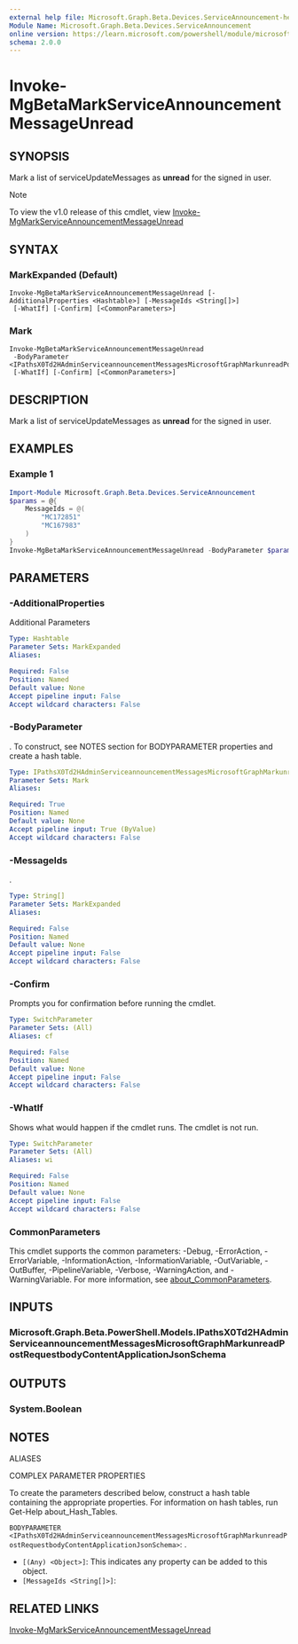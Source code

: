 ```yaml
---
external help file: Microsoft.Graph.Beta.Devices.ServiceAnnouncement-help.xml
Module Name: Microsoft.Graph.Beta.Devices.ServiceAnnouncement
online version: https://learn.microsoft.com/powershell/module/microsoft.graph.beta.devices.serviceannouncement/invoke-mgbetamarkserviceannouncementmessageunread
schema: 2.0.0
---
```


# Invoke-MgBetaMarkServiceAnnouncementMessageUnread

## SYNOPSIS
Mark a list of serviceUpdateMessages as **unread** for the signed in user.

> [!NOTE]
> To view the v1.0 release of this cmdlet, view [Invoke-MgMarkServiceAnnouncementMessageUnread](/powershell/module/Microsoft.Graph.Devices.ServiceAnnouncement/Invoke-MgMarkServiceAnnouncementMessageUnread?view=graph-powershell-v1.0)

## SYNTAX

### MarkExpanded (Default)
```
Invoke-MgBetaMarkServiceAnnouncementMessageUnread [-AdditionalProperties <Hashtable>] [-MessageIds <String[]>]
 [-WhatIf] [-Confirm] [<CommonParameters>]
```

### Mark
```
Invoke-MgBetaMarkServiceAnnouncementMessageUnread
 -BodyParameter <IPathsX0Td2HAdminServiceannouncementMessagesMicrosoftGraphMarkunreadPostRequestbodyContentApplicationJsonSchema>
 [-WhatIf] [-Confirm] [<CommonParameters>]
```

## DESCRIPTION
Mark a list of serviceUpdateMessages as **unread** for the signed in user.

## EXAMPLES

### Example 1
```powershell
Import-Module Microsoft.Graph.Beta.Devices.ServiceAnnouncement
$params = @{
	MessageIds = @(
		"MC172851"
		"MC167983"
	)
}
Invoke-MgBetaMarkServiceAnnouncementMessageUnread -BodyParameter $params
```

## PARAMETERS

### -AdditionalProperties
Additional Parameters

```yaml
Type: Hashtable
Parameter Sets: MarkExpanded
Aliases:

Required: False
Position: Named
Default value: None
Accept pipeline input: False
Accept wildcard characters: False
```

### -BodyParameter
.
To construct, see NOTES section for BODYPARAMETER properties and create a hash table.

```yaml
Type: IPathsX0Td2HAdminServiceannouncementMessagesMicrosoftGraphMarkunreadPostRequestbodyContentApplicationJsonSchema
Parameter Sets: Mark
Aliases:

Required: True
Position: Named
Default value: None
Accept pipeline input: True (ByValue)
Accept wildcard characters: False
```

### -MessageIds
.

```yaml
Type: String[]
Parameter Sets: MarkExpanded
Aliases:

Required: False
Position: Named
Default value: None
Accept pipeline input: False
Accept wildcard characters: False
```

### -Confirm
Prompts you for confirmation before running the cmdlet.

```yaml
Type: SwitchParameter
Parameter Sets: (All)
Aliases: cf

Required: False
Position: Named
Default value: None
Accept pipeline input: False
Accept wildcard characters: False
```

### -WhatIf
Shows what would happen if the cmdlet runs.
The cmdlet is not run.

```yaml
Type: SwitchParameter
Parameter Sets: (All)
Aliases: wi

Required: False
Position: Named
Default value: None
Accept pipeline input: False
Accept wildcard characters: False
```

### CommonParameters
This cmdlet supports the common parameters: -Debug, -ErrorAction, -ErrorVariable, -InformationAction, -InformationVariable, -OutVariable, -OutBuffer, -PipelineVariable, -Verbose, -WarningAction, and -WarningVariable. For more information, see [about_CommonParameters](http://go.microsoft.com/fwlink/?LinkID=113216).

## INPUTS

### Microsoft.Graph.Beta.PowerShell.Models.IPathsX0Td2HAdminServiceannouncementMessagesMicrosoftGraphMarkunreadPostRequestbodyContentApplicationJsonSchema
## OUTPUTS

### System.Boolean
## NOTES

ALIASES

COMPLEX PARAMETER PROPERTIES

To create the parameters described below, construct a hash table containing the appropriate properties. For information on hash tables, run Get-Help about_Hash_Tables.


`BODYPARAMETER <IPathsX0Td2HAdminServiceannouncementMessagesMicrosoftGraphMarkunreadPostRequestbodyContentApplicationJsonSchema>`: .
  - `[(Any) <Object>]`: This indicates any property can be added to this object.
  - `[MessageIds <String[]>]`: 

## RELATED LINKS
[Invoke-MgMarkServiceAnnouncementMessageUnread](/powershell/module/Microsoft.Graph.Devices.ServiceAnnouncement/Invoke-MgMarkServiceAnnouncementMessageUnread?view=graph-powershell-v1.0)

